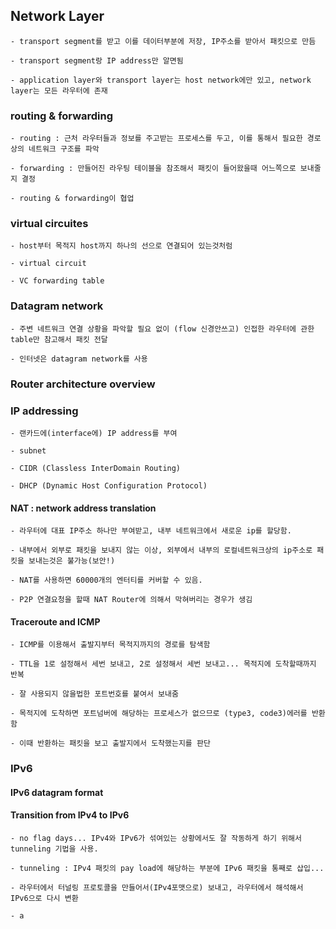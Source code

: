 ## Network Layer

    - transport segment를 받고 이를 데이터부분에 저장, IP주소를 받아서 패킷으로 만듬
    
    - transport segment랑 IP address만 알면됨
    
    - application layer와 transport layer는 host network에만 있고, network layer는 모든 라우터에 존재

### routing & forwarding

    - routing : 근처 라우터들과 정보를 주고받는 프로세스를 두고, 이를 통해서 필요한 경로상의 네트워크 구조를 파악
    
    - forwarding : 만들어진 라우팅 테이블을 참조해서 패킷이 들어왔을때 어느쪽으로 보내줄지 결정
    
    - routing & forwarding이 협업

### virtual circuites

    - host부터 목적지 host까지 하나의 선으로 연결되어 있는것처럼 
    
    - virtual circuit 
    
    - VC forwarding table

### Datagram network

    - 주변 네트워크 연결 상황을 파악할 필요 없이 (flow 신경안쓰고) 인접한 라우터에 관한 table만 참고해서 패킷 전달
    
    - 인터넷은 datagram network를 사용

### Router architecture overview

### IP addressing

    - 랜카드에(interface에) IP address를 부여
    
    - subnet
    
    - CIDR (Classless InterDomain Routing)
    
    - DHCP (Dynamic Host Configuration Protocol)

#### NAT : network address translation

    - 라우터에 대표 IP주소 하나만 부여받고, 내부 네트워크에서 새로운 ip를 할당함.

    - 내부에서 외부로 패킷을 보내지 않는 이상, 외부에서 내부의 로컬네트워크상의 ip주소로 패킷을 보내는것은 불가능(보안!)

    - NAT를 사용하면 60000개의 엔터티를 커버할 수 있음.
    
    - P2P 연결요청을 할때 NAT Router에 의해서 막혀버리는 경우가 생김

#### Traceroute and ICMP

    - ICMP를 이용해서 출발지부터 목적지까지의 경로를 탐색함

    - TTL을 1로 설정해서 세번 보내고, 2로 설정해서 세번 보내고... 목적지에 도착할때까지 반복

    - 잘 사용되지 않을법한 포트번호를 붙여서 보내줌

    - 목적지에 도착하면 포트넘버에 해당하는 프로세스가 없으므로 (type3, code3)에러를 반환함

    - 이때 반환하는 패킷을 보고 출발지에서 도착했는지를 판단


### IPv6

#### IPv6 datagram format

#### Transition from IPv4 to IPv6

    - no flag days... IPv4와 IPv6가 섞여있는 상황에서도 잘 작동하게 하기 위해서 tunneling 기법을 사용.

    - tunneling : IPv4 패킷의 pay load에 해당하는 부분에 IPv6 패킷을 통째로 삽입... 

    - 라우터에서 터널링 프로토콜을 만들어서(IPv4포맷으로) 보내고, 라우터에서 해석해서 IPv6으로 다시 변환

    - a 
